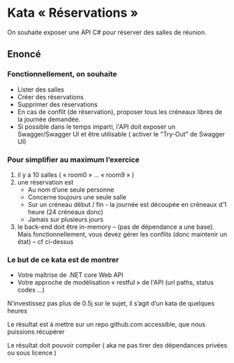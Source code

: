 #  Kata « Réservations »

 On souhaite exposer une API C# pour réserver des salles de réunion.

## Enoncé
### Fonctionnellement, on souhaite
- Lister des salles
- Créer des réservations
- Supprimer des réservations
- En cas de conflit (de réservation), proposer tous les créneaux libres de la journée demandée.
- Si possible dans le temps imparti, l'API doit exposer un Swagger/Swagger UI et être utilisable ( activer le "Try-Out" de Swagger UI)

### Pour simplifier au maximum l’exercice
1) il y a 10 salles ( « room0 » … « room9 » )
2) une réservation est
	- Au nom d’une seule personne
	- Concerne toujours une seule salle
	- Sur un créneau début / fin - la journée est découpée en créneaux d’1 heure (24 créneaux donc)
	- Jamais sur plusieurs jours
3) le back-end doit être in-memory – (pas de dépendance a une base). Mais fonctionnellement, vous devez gérer les conflits (donc maintenir un état) – cf ci-dessus

### Le but de ce kata est de montrer
- Votre maîtrise de .NET core Web API
- Votre approche de modélisation « restful » de l'API (url paths, status codes …)

N’investissez pas plus de 0.5j sur le sujet, il s’agit d’un kata de quelques heures

Le résultat est à mettre sur un repo github.com accessible, que nous puissions récupérer

Le résultat doit pouvoir compiler ( aka ne pas tirer des dépendances privées ou sous licence )
